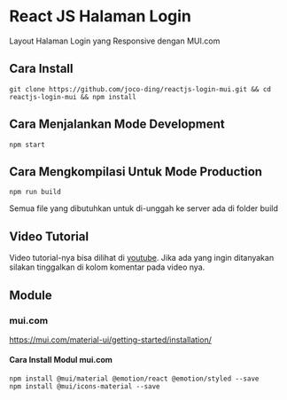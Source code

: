 # React JS Halaman Login 

Layout Halaman Login yang Responsive dengan MUI.com

## Cara Install

    git clone https://github.com/joco-ding/reactjs-login-mui.git && cd reactjs-login-mui && npm install

## Cara Menjalankan Mode Development

    npm start

## Cara Mengkompilasi Untuk Mode Production

    npm run build

Semua file yang dibutuhkan untuk di-unggah ke server ada di folder build

## Video Tutorial

Video tutorial-nya bisa dilihat di [youtube](https://youtu.be/CEJmSeHXc6I). Jika ada yang ingin ditanyakan silakan tinggalkan di kolom komentar pada video nya.

## Module

### mui.com
https://mui.com/material-ui/getting-started/installation/

#### Cara Install Modul mui.com
    npm install @mui/material @emotion/react @emotion/styled --save
    npm install @mui/icons-material --save

